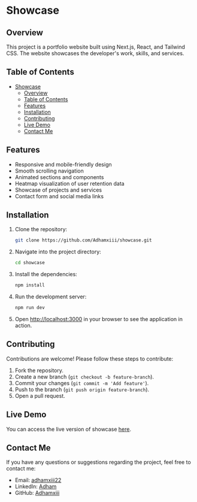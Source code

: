 # Showcase

## Overview

This project is a portfolio website built using Next.js, React, and Tailwind CSS. The website showcases the developer's work, skills, and services.

## Table of Contents

- [Showcase](#showcase)
  - [Overview](#overview)
  - [Table of Contents](#table-of-contents)
  - [Features](#features)
  - [Installation](#installation)
  - [Contributing](#contributing)
  - [Live Demo](#live-demo)
  - [Contact Me](#contact-me)

## Features

- Responsive and mobile-friendly design
- Smooth scrolling navigation
- Animated sections and components
- Heatmap visualization of user retention data
- Showcase of projects and services
- Contact form and social media links

## Installation

1. Clone the repository:

   ```bash
   git clone https://github.com/Adhamxiii/showcase.git
   ```

2. Navigate into the project directory:

   ```bash
   cd showcase
   ```

3. Install the dependencies:

   ```bash
   npm install
   ```

4. Run the development server:

   ```bash
   npm run dev
   ```

5. Open [http://localhost:3000](http://localhost:3000) in your browser to see the application in action.

## Contributing

Contributions are welcome! Please follow these steps to contribute:

1. Fork the repository.
2. Create a new branch (`git checkout -b feature-branch`).
3. Commit your changes (`git commit -m 'Add feature'`).
4. Push to the branch (`git push origin feature-branch`).
5. Open a pull request.

## Live Demo

You can access the live version of showcase [here](https://showcase-tau.vercel.app/).

## Contact Me

If you have any questions or suggestions regarding the project, feel free to contact me:

- Email: [adhamxiii22](mailto:adhamxiii22@gmail.com)
- LinkedIn: [Adham](https://www.linkedin.com/in/adhamnasser/)
- GitHub: [Adhamxiii](https://github.com/Adhamxiii)
